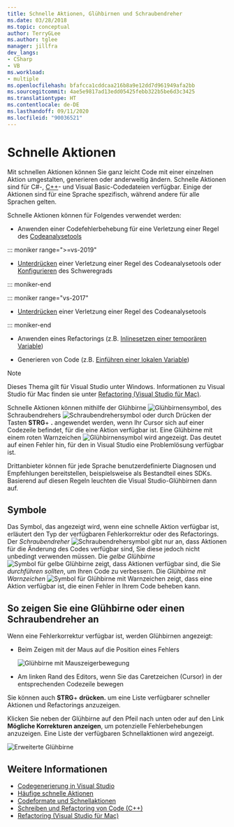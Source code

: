 ```yaml
---
title: Schnelle Aktionen, Glühbirnen und Schraubendreher
ms.date: 03/28/2018
ms.topic: conceptual
author: TerryGLee
ms.author: tglee
manager: jillfra
dev_langs:
- CSharp
- VB
ms.workload:
- multiple
ms.openlocfilehash: bfafcca1cddcaa216b8a9e12dd7d961949afa2bb
ms.sourcegitcommit: 4ae5e9817ad13edd05425febb322b5be6d3c3425
ms.translationtype: HT
ms.contentlocale: de-DE
ms.lasthandoff: 09/11/2020
ms.locfileid: "90036521"
---
```

# <a name="quick-actions"></a>Schnelle Aktionen

Mit schnellen Aktionen können Sie ganz leicht Code mit einer einzelnen Aktion umgestalten, generieren oder anderweitig ändern. Schnelle Aktionen sind für C#-, [C++](/cpp/ide/writing-and-refactoring-code-cpp)- und Visual Basic-Codedateien verfügbar. Einige der Aktionen sind für eine Sprache spezifisch, während andere für alle Sprachen gelten.

Schnelle Aktionen können für Folgendes verwendet werden:

- Anwenden einer Codefehlerbehebung für eine Verletzung einer Regel des [Codeanalysetools](../code-quality/roslyn-analyzers-overview.md)

::: moniker range=">=vs-2019"

- [Unterdrücken](../code-quality/use-roslyn-analyzers.md#suppress-violations) einer Verletzung einer Regel des Codeanalysetools oder [Konfigurieren](../code-quality/use-roslyn-analyzers.md#set-rule-severity-from-the-light-bulb-menu) des Schweregrads

::: moniker-end

::: moniker range="vs-2017"

- [Unterdrücken](../code-quality/use-roslyn-analyzers.md#suppress-violations) einer Verletzung einer Regel des Codeanalysetools

::: moniker-end

- Anwenden eines Refactorings (z.B. [Inlinesetzen einer temporären Variable](../ide/reference/inline-temporary-variable.md))

- Generieren von Code (z.B. [Einführen einer lokalen Variable](../ide/reference/introduce-local-variable.md))

> [!NOTE]
> Dieses Thema gilt für Visual Studio unter Windows. Informationen zu Visual Studio für Mac finden sie unter [Refactoring (Visual Studio für Mac)](/visualstudio/mac/refactoring).

Schnelle Aktionen können mithilfe der Glühbirne ![Glühbirnensymbol](media/light-bulb-icon.png), des Schraubendrehers ![Schraubendrehersymbol](media/screwdriver-icon.png) oder durch Drücken der Tasten **STRG**+ **.** angewendet werden, wenn Ihr Cursor sich auf einer Codezeile befindet, für die eine Aktion verfügbar ist. Eine Glühbirne mit einem roten Warnzeichen ![Glühbirnensymbol](media/error-light-bulb-icon.png) wird angezeigt. Das deutet auf einen Fehler hin, für den in Visual Studio eine Problemlösung verfügbar ist.

Drittanbieter können für jede Sprache benutzerdefinierte Diagnosen und Empfehlungen bereitstellen, beispielsweise als Bestandteil eines SDKs. Basierend auf diesen Regeln leuchten die Visual Studio-Glühbirnen dann auf.

## <a name="icons"></a>Symbole

Das Symbol, das angezeigt wird, wenn eine schnelle Aktion verfügbar ist, erläutert den Typ der verfügbaren Fehlerkorrektur oder des Refactorings. Der *Schraubendreher* ![Schraubendrehersymbol](media/screwdriver-icon.png) gibt nur an, dass Aktionen für die Änderung des Codes verfügbar sind, Sie diese jedoch nicht unbedingt verwenden müssen. Die *gelbe Glühbirne* ![Symbol für gelbe Glühbirne](media/light-bulb-icon.png) zeigt, dass Aktionen verfügbar sind, die Sie *durchführen sollten*, um Ihren Code zu verbessern. Die *Glühbirne mit Warnzeichen* ![Symbol für Glühbirne mit Warnzeichen](media/error-light-bulb-icon.png) zeigt, dass eine Aktion verfügbar ist, die einen Fehler in Ihrem Code beheben kann.

## <a name="to-see-a-light-bulb-or-screwdriver"></a>So zeigen Sie eine Glühbirne oder einen Schraubendreher an

Wenn eine Fehlerkorrektur verfügbar ist, werden Glühbirnen angezeigt:

- Beim Zeigen mit der Maus auf die Position eines Fehlers

   ![Glühbirne mit Mauszeigerbewegung](../ide/media/vs2015_lightbulb_hover.png)

- Am linken Rand des Editors, wenn Sie das Caretzeichen (Cursor) in der entsprechenden Codezeile bewegen

Sie können auch **STRG**+ **drücken.** um eine Liste verfügbarer schneller Aktionen und Refactorings anzuzeigen.

Klicken Sie neben der Glühbirne auf den Pfeil nach unten oder auf den Link **Mögliche Korrekturen anzeigen**, um potenzielle Fehlerbehebungen anzuzeigen. Eine Liste der verfügbaren Schnellaktionen wird angezeigt.

![Erweiterte Glühbirne](../ide/media/vs2015_lightbulb_hover_expanded.png)

## <a name="see-also"></a>Weitere Informationen

- [Codegenerierung in Visual Studio](../ide/code-generation-in-visual-studio.md)
- [Häufige schnelle Aktionen](../ide/common-quick-actions.md)
- [Codeformate und Schnellaktionen](../ide/code-styles-and-code-cleanup.md)
- [Schreiben und Refactoring von Code (C++)](/cpp/ide/writing-and-refactoring-code-cpp)
- [Refactoring (Visual Studio für Mac)](/visualstudio/mac/refactoring)
